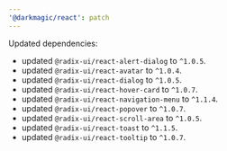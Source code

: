 ```yaml
---
'@darkmagic/react': patch
---
```


Updated dependencies:

- updated `@radix-ui/react-alert-dialog` to `^1.0.5`.
- updated `@radix-ui/react-avatar` to `^1.0.4`.
- updated `@radix-ui/react-dialog` to `^1.0.5`.
- updated `@radix-ui/react-hover-card` to `^1.0.7`.
- updated `@radix-ui/react-navigation-menu` to `^1.1.4`.
- updated `@radix-ui/react-popover` to `^1.0.7`.
- updated `@radix-ui/react-scroll-area` to `^1.0.5`.
- updated `@radix-ui/react-toast` to `^1.1.5`.
- updated `@radix-ui/react-tooltip` to `^1.0.7`.
